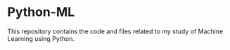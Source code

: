 # Python-ML
This repository contains the code and files related to my study of Machine Learning using Python.
